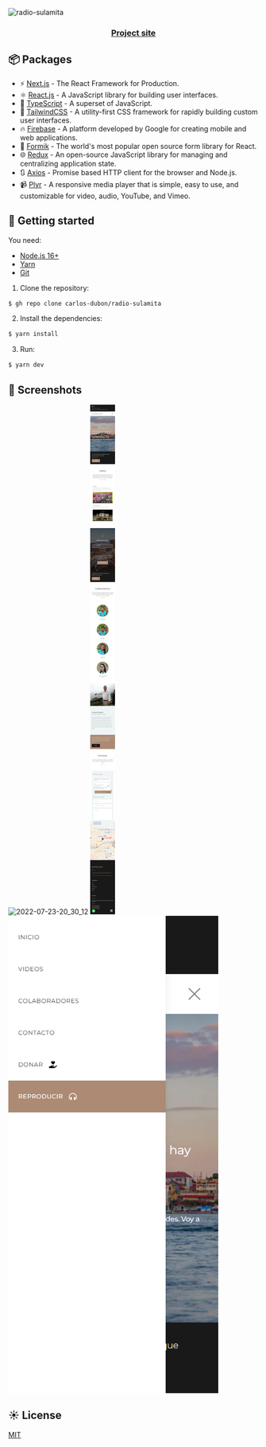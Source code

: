 ![radio-sulamita](https://socialify.git.ci/carlos-dubon/radio-sulamita/image?description=1&font=Raleway&forks=1&language=1&logo=https%3A%2F%2Fraw.githubusercontent.com%2Fcarlos-dubon%2Fradio-sulamita%2Fad2d9deaeeaa9fae8a5565682d81bbf3e6b07455%2Fpublic%2Fisotype.svg&name=1&owner=1&pattern=Brick%20Wall&pulls=1&stargazers=1&theme=Light)

<h3 align="center">
   <a href="https://radiosulamita.org/" >
 Project site
  </a>
</h3>

## 📦 Packages

- ⚡️ [Next.js](https://nextjs.org/) - The React Framework for Production.
- ⚛️ [React.js](https://reactjs.org/) - A JavaScript library for building user interfaces.
- 💙 [TypeScript](https://www.typescriptlang.org/) - A superset of JavaScript.
- 🍃 [TailwindCSS](https://tailwindcss.com/) - A utility-first CSS framework for rapidly building custom user interfaces.
- 🔥 [Firebase](https://firebase.google.com) - A platform developed by Google for creating mobile and web applications.
- 📝 [Formik](https://formik.org/) - The world's most popular open source form library for React.
- 🌐 [Redux](https://redux.js.org/) - An open-source JavaScript library for managing and centralizing application state.
- 🔃 [Axios](https://axios-http.com/) - Promise based HTTP client for the browser and Node.js.
- 📹 [Plyr](https://www.npmjs.com/package/plyr-react) - A responsive media player that is simple, easy to use, and customizable for video, audio, YouTube, and Vimeo.

## 🚀 Getting started

You need:

- [Node.js 16+](https://nodejs.org/en/)
- [Yarn](https://yarnpkg.com/)
- [Git](https://git-scm.com/book/en/v2/Getting-Started-Installing-Git)

1. Clone the repository:

```bash
$ gh repo clone carlos-dubon/radio-sulamita
```

2. Install the dependencies:

```bash
$ yarn install
```

3. Run:

```bash
$ yarn dev
```

## 📸 Screenshots

![2022-07-23-20_30_12](.github/readme/2022-07-23-20_30_12.png)
![2022-07-23-20_33_34](.github/readme/2022-07-23-20_33_34.png)
![image_1](.github/readme/image_1.png)

## ☀️ License

[MIT](./LICENSE)
